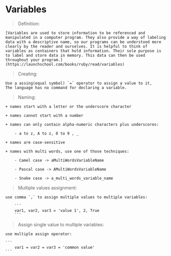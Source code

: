 # Variables


> Definition:

    [Variables are used to store information to be referenced and manipulated in a computer program. They also provide a way of labeling data with a descriptive name, so our programs can be understood more clearly by the reader and ourselves. It is helpful to think of variables as containers that hold information. Their sole purpose is to label and store data in memory. This data can then be used throughout your program.](https://launchschool.com/books/ruby/read/variables)

> Creating:

    Use a assing(equal symbol) `=` operator to assign a value to it, 
    The language has no command for declaring a variable.

> Naming: 

    + names start with a letter or the underscore character

    + names cannot start with a number

    + names can only contain alpha-numeric characters plus underscores:

        - a to z, A to z, 0 to 9 , _

    + names are case-sensitive

    + names with multi words, use one of those techniques:

        - Camel case -> aMultiWordsVariableName

        - Pascal case -> AMultiWordsVariableName

        - Snake case -> a_multi_words_variable_name

> Multiple values assignment:

    use comma `,` to assign multiple values to multiple variables:
        
        ``` 
        var1, var2, var3 = 'value 1', 2, True 
        ```

> Assign single value to multiple variables:

    use multiple assign operator: 

    ```
        var1 = var2 = var3 = 'common value'
    ```
